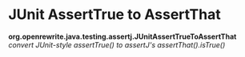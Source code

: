 # JUnit AssertTrue to AssertThat

**org.openrewrite.java.testing.assertj.JUnitAssertTrueToAssertThat**  
_convert JUnit-style assertTrue() to assertJ's assertThat().isTrue()_

